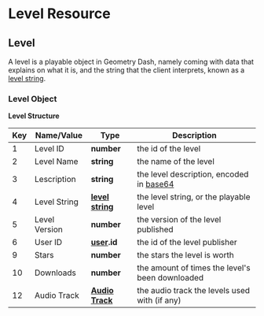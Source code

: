# Level Resource

## Level
A level is a playable object in Geometry Dash, namely coming with data that explains on what it is, and the string that the client interprets, known as a [level string](#).

### Level Object
**Level Structure**

| Key | Name/Value | Type | Description |
|-----|------------|------|-------------|
| 1 | Level ID | **number** | the id of the level | 
| 2 | Level Name | **string** | the name of the level |
| 3 | Lescription | **string** | the level description, encoded in [base64](/topics/encryption/base64.md) |
| 4 | Level String | **[level string]()** | the level string, or the playable level |
| 5 | Level Version | **number** | the version of the level published |
| 6 | User ID | **[user](/resources/user.md).id** | the id of the level publisher |
| 9 | Stars | **number** | the stars the level is worth |
| 10 | Downloads | **number** | the amount of times the level's been downloaded |
| 12 | Audio Track | **[Audio Track](/reference?id=audio-track)** | the audio track the levels used with (if any) |